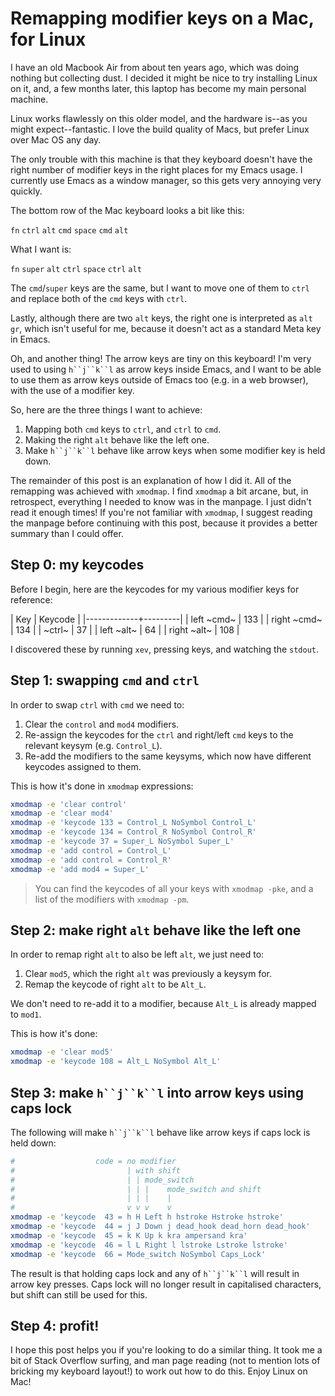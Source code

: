 # Remapping modifier keys on a Mac, for Linux
I have an old Macbook Air from about ten years ago, which was doing nothing but collecting dust. I decided it might be nice to try installing Linux on it, and, a few months later, this laptop has become my main personal machine.

Linux works flawlessly on this older model, and the hardware is--as you might expect--fantastic. I love the build quality of Macs, but prefer Linux over Mac OS any day.

The only trouble with this machine is that they keyboard doesn't have the right number of modifier keys in the right places for my Emacs usage. I currently use Emacs as a window manager, so this gets very annoying very quickly.

The bottom row of the Mac keyboard looks a bit like this:

`fn` `ctrl` `alt` `cmd` `space` `cmd` `alt`

What I want is:

`fn` `super` `alt` `ctrl` `space` `ctrl` `alt`

The `cmd`/`super` keys are the same, but I want to move one of them to `ctrl` and replace both of the `cmd` keys with `ctrl`.

Lastly, although there are two `alt` keys, the right one is interpreted as `alt gr`, which isn't useful for me, because it doesn't act as a standard Meta key in Emacs.

Oh, and another thing! The arrow keys are tiny on this keyboard! I'm very used to using `h``j``k``l` as arrow keys inside Emacs, and I want to be able to use them as arrow keys outside of Emacs too (e.g. in a web browser), with the use of a modifier key.

So, here are the three things I want to achieve:

1. Mapping both `cmd` keys to `ctrl`, and `ctrl` to `cmd`.
2. Making the right `alt` behave like the left one.
3. Make `h``j``k``l` behave like arrow keys when some modifier key is held down.

The remainder of this post is an explanation of how I did it. All of the remapping was achieved with `xmodmap`. I find `xmodmap` a bit arcane, but, in retrospect, everything I needed to know was in the manpage. I just didn't read it enough times! If you're not familiar with `xmodmap`, I suggest reading the manpage before continuing with this post, because it provides a better summary than I could offer.

## Step 0: my keycodes
Before I begin, here are the keycodes for my various modifier keys for reference:

| Key         | Keycode |
|-------------+---------|
| left ~cmd~  |     133 |
| right ~cmd~ |     134 |
| ~ctrl~      |      37 |
| left ~alt~  |      64 |
| right ~alt~ |     108 |

I discovered these by running `xev`, pressing keys, and watching the `stdout`.

## Step 1: swapping `cmd` and `ctrl`
In order to swap `ctrl` with `cmd` we need to:
1. Clear the `control` and `mod4` modifiers.
2. Re-assign the keycodes for the `ctrl` and right/left `cmd` keys to the relevant keysym (e.g. `Control_L`).
3. Re-add the modifiers to the same keysyms, which now have different keycodes assigned to them.

This is how it's done in `xmodmap` expressions:

```sh
xmodmap -e 'clear control'
xmodmap -e 'clear mod4'
xmodmap -e 'keycode 133 = Control_L NoSymbol Control_L'
xmodmap -e 'keycode 134 = Control_R NoSymbol Control_R'
xmodmap -e 'keycode 37 = Super_L NoSymbol Super_L'
xmodmap -e 'add control = Control_L' 
xmodmap -e 'add control = Control_R' 
xmodmap -e 'add mod4 = Super_L' 
```

> You can find the keycodes of all your keys with `xmodmap -pke`, and a list of the modifiers with `xmodmap -pm`.

## Step 2: make right `alt` behave like the left one
In order to remap right `alt` to also be left `alt`, we just need to:

1. Clear `mod5`, which the right `alt` was previously a keysym for.
2. Remap the keycode of right `alt` to be `Alt_L`.

We don't need to re-add it to a modifier, because `Alt_L` is already mapped to `mod1`.

This is how it's done:

```sh
xmodmap -e 'clear mod5'
xmodmap -e 'keycode 108 = Alt_L NoSymbol Alt_L'
```

## Step 3: make `h``j``k``l` into arrow keys using caps lock
The following will make `h``j``k``l` behave like arrow keys if caps lock is held down:

```sh
#                  code = no modifier
#                         | with shift
#                         | | mode_switch
#                         | | |    mode_switch and shift
#                         | | |    |
#                         v v v    v
xmodmap -e 'keycode  43 = h H Left h hstroke Hstroke hstroke'
xmodmap -e 'keycode  44 = j J Down j dead_hook dead_horn dead_hook'
xmodmap -e 'keycode  45 = k K Up k kra ampersand kra'
xmodmap -e 'keycode  46 = l L Right l lstroke Lstroke lstroke'
xmodmap -e 'keycode  66 = Mode_switch NoSymbol Caps_Lock'
```

The result is that holding caps lock and any of `h``j``k``l` will result in arrow key presses. Caps lock will no longer result in capitalised characters, but shift can still be used for this.

## Step 4: profit!
I hope this post helps you if you're looking to do a similar thing. It took me a bit of Stack Overflow surfing, and man page reading (not to mention lots of bricking my keyboard layout!) to work out how to do this. Enjoy Linux on Mac!
